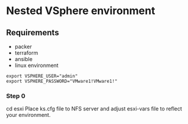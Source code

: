 # Nested VSphere environment

## Requirements
- packer
- terraform
- ansible
- linux environment
```
export VSPHERE_USER="admin"
export VSPHERE_PASSWORD="VMware1!VMware1!"
```

### Step 0
cd esxi
Place ks.cfg file to NFS server and adjust esxi-vars file to reflect your environment.


